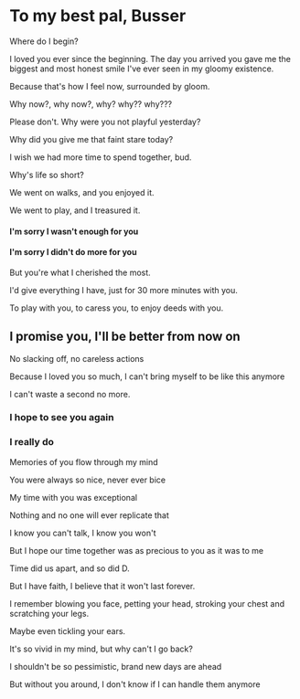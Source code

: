 # To my best pal, Busser
Where do I begin?

I loved you ever since the beginning. The day you arrived you gave me the biggest and most honest smile I've ever seen in my gloomy existence.

Because that's how I feel now, surrounded by gloom.

Why now?, why now?, why? why?? why???

Please don't. Why were you not playful yesterday?

Why did you give me that faint stare today?

I wish we had more time to spend together, bud.

Why's life so short?

We went on walks, and you enjoyed it.

We went to play, and I treasured it.

#### I'm sorry I wasn't enough for you
#### I'm sorry I didn't do more for you

But you're what I cherished the most.

I'd give everything I have, just for 30 more minutes with you.

To play with you, to caress you, to enjoy deeds with you.

## I promise you, I'll be better from now on

No slacking off, no careless actions

Because I loved you so much, I can't bring myself to be like this anymore

I can't waste a second no more.

### I hope to see you again

### I really do

Memories of you flow through my mind

You were always so nice, never ever bice

My time with you was exceptional

Nothing and no one will ever replicate that

I know you can't talk, I know you won't

But I hope our time together was as precious to you as it was to me

Time did us apart, and so did D.

But I have faith, I believe that it won't last forever.

I remember blowing you face, petting your head, stroking your chest and scratching your legs.

Maybe even tickling your ears.

It's so vivid in my mind, but why can't I go back?

I shouldn't be so pessimistic, brand new days are ahead

But without you around, I don't know if I can handle them anymore